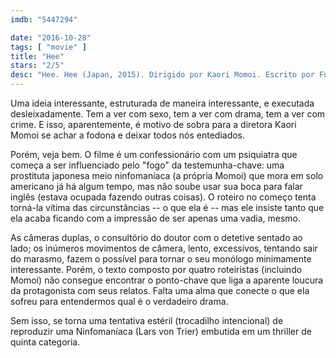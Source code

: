 ```yaml
---
imdb: "5447294"

date: "2016-10-28"
tags: [ "movie" ]
title: "Hee"
stars: "2/5"
desc: "Hee. Hee (Japan, 2015). Dirigido por Kaori Momoi. Escrito por Fuminori Nakamura, Miyuki Takahashi, Kaori Momoi, Daisuke Kamijô. Com Kaori Momoi (Azusa), Yûgo Sasô (Sanada), Ayako Fujitani (Mrs. Sanada), Brian Sturges (Detective), Janilee Svärdstål (Patient), Sarah Kei Brooks (Nurse), Melody Thi (Miku), Mimosa Pagkaliwangan (Yume), Chris Harrison (John)."
---
```

Uma ideia interessante, estruturada de maneira interessante, e executada desleixadamente. Tem a ver com sexo, tem a ver com drama, tem a ver com crime. E isso, aparentemente, é motivo de sobra para a diretora Kaori Momoi se achar a fodona e deixar todos nós entediados.

Porém, veja bem. O filme é um confessionário com um psiquiatra que começa a ser influenciado pelo "fogo" da testemunha-chave: uma prostituta japonesa meio ninfomaníaca (a própria Momoi) que mora em solo americano já há algum tempo, mas não soube usar sua boca para falar inglês (estava ocupada fazendo outras coisas). O roteiro no começo tenta torná-la vítima das circunstâncias -- o que ela é -- mas ele insiste tanto que ela acaba ficando com a impressão de ser apenas uma vadia, mesmo.

As câmeras duplas, o consultório do doutor com o detetive sentado ao lado; os inúmeros movimentos de câmera, lento, excessivos, tentando sair do marasmo, fazem o possível para tornar o seu monólogo minimamente interessante. Porém, o texto composto por quatro roteiristas (incluindo Momoi) não consegue encontrar o ponto-chave que liga a aparente loucura da protagonista com seus relatos. Falta uma alma que conecte o que ela sofreu para entendermos qual é o verdadeiro drama.

Sem isso, se torna uma tentativa estéril (trocadilho intencional) de reproduzir uma Ninfomaníaca (Lars von Trier) embutida em um thriller de quinta categoria.

